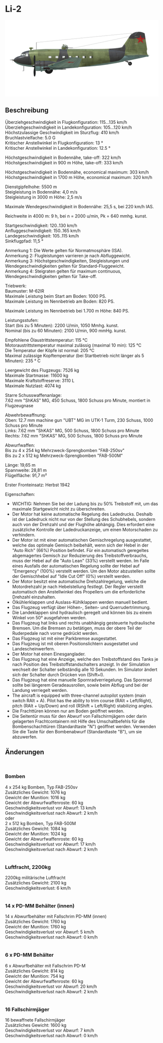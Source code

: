 # Li-2  
  
![li2](../images/li2.png)  
  
## Beschreibung  
  
Überziehgeschwindigkeit in Flugkonfiguration: 115...135 km/h  
Überziehgeschwindigkeit in Landekonfiguration: 105...120 km/h  
Höchstzulassige Geschwindigkeit im Sturzflug: 410 km/h  
Bruchlastvielfache: 5.0 G  
Kritischer Anstellwinkel in Flugkonfiguration: 13 °  
Kritischer Anstellwinkel in Landekonfiguration: 12.5 °  
  
Höchstgeschwindigkeit in Bodennähe, take-off: 322 km/h  
Höchstgeschwindigkeit in 900 m Höhe, take-off: 333 km/h  
  
Höchstgeschwindigkeit in Bodennähe, economical maximum: 303 km/h  
Höchstgeschwindigkeit in 1700 m Höhe, economical maximum: 320 km/h  
  
Dienstgipfelhohe: 5500 m  
Steigleistung in Bodennähe: 4,0 m/s  
Steigleistung in 3000 m Höhe: 2,5 m/s  
  
Maximale Wendegeschwindigkeit in Bodennähe: 25,5 s, bei 220 km/h IAS.  
  
Reichweite in 4000 m: 9 h, bei n = 2000 u/min, Pk = 640 mmhg. kunst.  
  
Startgeschwindigkeit: 120..130 km/h  
Anfluggeschwindigkeit: 150..165 km/h  
Landegeschwindigkeit: 105..115 km/h  
Sinkflugpfad: 11,5 °  
  
Anmerkung 1: Die Werte gelten für Normatmosphäre (ISA).  
Anmerkung 2: Flugleistungen varrieren je nach Abfluggewicht.  
Anmerkung 3: Höchstgeschwindigkeiten, Steigleistungen und Wendegeschwindigkeiten gelten für Standard-Fluggewicht.  
Anmerkung 4: Steigraten gelten für maximum continuous, Wendegeschwindigkeiten gelten für Take-off.  
  
Triebwerk:  
Baumuster: M-62IR  
Maximale Leistung beim Start am Boden: 1000 PS.  
Maximale Leistung im Nennbetrieb am Boden: 820 PS.  
  
Maximale Leistung im Nennbetrieb bei 1.700 m Höhe: 840 PS.  
  
Leistungsstufen:  
Start (bis zu 5 Minuten): 2200 U/min, 1050 Mmhg. kunst.  
Nominal (bis zu 60 Minuten): 2100 U/min, 900 mmHg. kunst.  
  
Empfohlene Ölaustrittstemperatur: 115 °C  
Motoraustrittstemperatur maximal zulässig (maximal 10 min): 125 °C  
Die Temperatur der Köpfe ist normal: 205 °C  
Maximal zulässige Kopftemperatur (bei Startbetrieb nicht länger als 5 Minuten): 235 ° C  
  
Leergewicht des Flugzeugs: 7526 kg  
Maximale Startmasse: 11600 kg  
Maximale Kraftstoffreserve: 3110 L  
Maximale Nutzlast: 4074 kg  
  
Starre Schusswaffenanlage:  
7.62 mm "ShKAS" MG, 450 Schuss, 1800 Schuss pro Minute, montiert in Flugzeugnase  
  
Abwehrbewaffnung:  
Oben: 12.7 mm machine gun "UBT" MG im UTK-1 Turm, 230 Schuss, 1000 Schuss pro Minute  
Links: 7.62 mm "ShKAS" MG, 500 Schuss, 1800 Schuss pro Minute  
Rechts: 7.62 mm "ShKAS" MG, 500 Schuss, 1800 Schuss pro Minute  
  
Abwurfwaffen:  
Bis zu 4 x 254 kg Mehrzweck-Sprengbomben "FAB-250sv"  
Bis zu 2 x 512 kg Mehrzweck-Sprengbomben "FAB-500M"  
  
Länge: 19,65 m  
Spannweite: 28,81 m  
Flügelfläche: 91,7 m²  
  
Erster Fronteinsatz: Herbst 1942  
  
Eigenschaften:  
- WICHTIG: Nehmen Sie bei der Ladung bis zu 50% Treibstoff mit, um das maximale Startgewicht nicht zu überschreiten.  
- Der Motor hat keine automatische Regelung des Ladedrucks. Deshalb ist der Ladedruck nicht nur von der Stellung des Schubhebels, sondern auch von der Drehzahl und der Flughöhe abhängig. Dies erfordert eine zusätzliche Kontrolle der Ladedruckanzeige, um einen Motorschaden zu verhindern.  
- Der Motor ist mit einer automatischen Gemischregelung ausgestattet, welche das optimale Gemisch beibehält, wenn sich der Hebel in der "Auto Rich" (66%) Position befindet. Für ein automatisch geregeltes abgemagertes Gemisch zur Reduzierung des Treibstoffverbrauchs, muss der Hebel auf die "Auto Lean" (33%) verstellt werden. Im Falle eines Ausfalls der automatischen Regelung sollte der Hebel auf "Emergency" (100%) verstellt werden. Um den Motor abzustellen sollte der Gemischhebel auf "Idle Cut Off" (0%) verstellt werden.  
- Der Motor besitzt eine automatische Drehzahlregelung, welche die Motordrehzahl je nach Hebelstellung festlegt. Der Regler verstellt automatisch den Anstellwinkel des Propellers um die erforderliche Drehzahl einzuhalten.  
- Ölkühlerklappen und Auslass-Kühlklappen werden manuell bedient.  
- Das Flugzeug verfügt über Höhen-, Seiten- und Querrudertrimmung.  
- Die Landeklappen sind hydraulisch geregelt und können bis zu einem Winkel von 50° ausgefahren werden.  
- Das Flugzeug hat links und rechts unabhängig gesteuerte hydraulische Bremsen. Um die Bremsen zu betätigen, muss der obere Teil der Ruderpedale nach vorne gedrückt werden.  
- Das Flugzeug ist mit einer Parkbremse ausgestattet.  
- Das Flugzeug ist mit oberen Positionslichtern ausgestattet und Landescheinwerfern.   
- Der Motor hat einen Einesganglader.  
- Das Flugzeug hat eine Anzeige, welche den Treibstoffstand des Tanks je nach Position des Treibstoffstandschalters anzeigt. In der Simulation wechselt der Schalter selbständig alle 10 Sekunden. Im Simulator ändert sich der Schalter durch Drücken von (Shift+I).  
- Das Flugzeug hat eine manuelle Spornradverriegelung. Das Spornrad sollte bei längerem Geradeausrollen, sowie beim Abflug und bei der Landung verriegelt werden.  
- The aircraft is equipped with three-channel autopilot system (main switch RAlt + A). Pilot has the ability to trim course (RAlt + Left/Right), pitch (RAlt + Up/Down) and roll (RShift + Left/Right) stabilizing angles.  
- Die Frachttüren können nur am Boden geöffnet werden.  
- Die Seitentür muss für den Abwurf von Fallschirmjägern oder darin gelagerten Frachtcontainern mit Hilfe des Umschaltbefehls für die Bombenschachttüren (Standardtaste "N") geöffnet werden. Verwenden Sie die Taste für den Bombenabwurf (Standardtaste "B"), um sie abzuwerfen.  
  
## Änderungen  
  ﻿
  
### Bomben  
  
4 x 254 kg Bomben, Typ FAB-250sv  
Zusätzliches Gewicht: 1076 kg  
Gewicht der Munition: 1016 kg  
Gewicht der Abwurfwaffenroste: 60 kg  
Geschwindigkeitsverlust vor Abwurf: 13 km/h  
Geschwindigkeitsverlust nach Abwurf: 2 km/h  
oder  
2 x 512 kg Bomben, Typ FAB-500M  
Zusätzliches Gewicht: 1084 kg  
Gewicht der Munition: 1024 kg  
Gewicht der Abwurfwaffenroste: 60 kg  
Geschwindigkeitsverlust vor Abwurf: 17 km/h  
Geschwindigkeitsverlust nach Abwurf: 2 km/h  
  ﻿
  
### Luftfracht, 2200kg  
  
2200kg militärische Luftfracht  
Zusätzliches Gewicht: 2100 kg  
Geschwindigkeitsverlust: 6 km/h  
  ﻿
  
### 14 x PD-MM Behälter (innen)  
  
14 x Abwurfbehälter mit Fallschrim PD-MM (innen)  
Zusätzliches Gewicht: 1760 kg  
Gewicht der Munition: 1760 kg  
Geschwindigkeitsverlust vor Abwurf: 5 km/h  
Geschwindigkeitsverlust nach Abwurf: 0 km/h  
  ﻿
  
### 6 x PD-MM Behälter  
  
6 x Abwurfbehälter mit Fallschrim PD-M  
Zusätzliches Gewicht: 814 kg  
Gewicht der Munition: 754 kg  
Gewicht der Abwurfwaffenroste: 60 kg  
Geschwindigkeitsverlust vor Abwurf: 20 km/h  
Geschwindigkeitsverlust nach Abwurf: 2 km/h  
  ﻿
  
### 16 Fallschirmjäger  
  
16 bewaffnete Fallschirmjäger  
Zusätzliches Gewicht: 1600 kg  
Geschwindigkeitsverlust vor Abwurf: 7 km/h  
Geschwindigkeitsverlust nach Abwurf: 0 km/h  